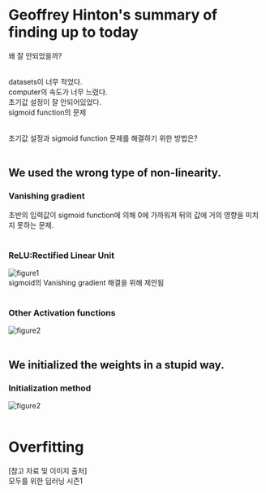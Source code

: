 # Geoffrey Hinton's summary of finding up to today <br>
왜 잘 안되었을까? <br><br>

datasets이 너무 적었다. <br>
computer의 속도가 너무 느렸다. <br>
초기값 설정이 잘 안되어있었다. <br>
sigmoid function의 문제 <br><br>

초기값 설정과 sigmoid function 문제를 해결하기 위한 방법은? <br><br>

## We used the wrong type of non-linearity. <br>
### Vanishing gradient <br>
초반의 입력값이 sigmoid function에 의해 0에 가까워져 뒤의 값에 거의 영향을 미치지 못하는 문제. <br><br>

### ReLU:Rectified Linear Unit <br>
![figure1](https://user-images.githubusercontent.com/57740560/94715631-b4e0d080-0388-11eb-89c1-210a3a53956b.png) <br>
sigmoid의 Vanishing gradient 해결을 위해 제안됨 <br><br>

### Other Activation functions <br>
![figure2](https://user-images.githubusercontent.com/57740560/94715390-5e739200-0388-11eb-9bfa-9582717049c6.png) <br><br>

## We initialized the weights in a stupid way. <br>
### Initialization method <br>
![figure2](https://user-images.githubusercontent.com/57740560/94715903-0ab57880-0389-11eb-9548-73d27612c929.png) <br><br>

# Overfitting <br>


[참고 자료 및 이미지 출처] <br>
모두를 위한 딥러닝 시즌1 
